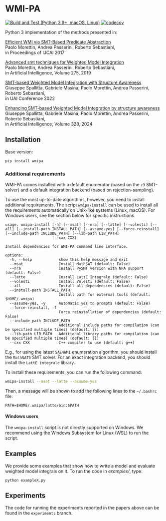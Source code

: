# WMI-PA

[![Build and Test (Python 3.9+, macOS, Linux)](https://github.com/unitn-sml/wmi-pa/actions/workflows/build-and-test.yml/badge.svg)](https://github.com/unitn-sml/wmi-pa/actions/workflows/build-and-test.yml)
[![codecov](https://codecov.io/github/unitn-sml/wmi-pa/branch/featherweight/graph/badge.svg?token=VIN9CAWNZP)](https://codecov.io/github/unitn-sml/wmi-pa)

Python 3 implementation of the methods presented in:

[Efficient WMI via SMT-Based Predicate Abstraction](https://www.ijcai.org/proceedings/2017/100)  
Paolo Morettin, Andrea Passerini, Roberto Sebastiani,  
in Proceedings of IJCAI 2017

[Advanced smt techniques for Weighted Model Integration](https://www.sciencedirect.com/science/article/abs/pii/S0004370219301213)  
Paolo Morettin, Andrea Passerini, Roberto Sebastiani,  
in Artificial Intelligence, Volume 275, 2019

[SMT-based Weighted Model Integration with Structure Awareness](https://arxiv.org/abs/2206.13856)  
Giuseppe Spallitta, Gabriele Masina, Paolo Morettin, Andrea Passerini, Roberto Sebastiani,  
in UAI Conference 2022

[Enhancing SMT-based Weighted Model Integration by structure awareness](https://www.sciencedirect.com/science/article/pii/S0004370224000031)  
Giuseppe Spallitta, Gabriele Masina, Paolo Morettin, Andrea Passerini, Roberto Sebastiani,  
in Artificial Intelligence, Volume 328, 2024

## Installation

Base version:

```bash
pip install wmipa
```

### Additional requirements

WMI-PA comes installed with a default enumerator (based on the `z3` SMT-solver) and a default integration backend (based
on rejection-sampling).

To use the most up-to-date algorithms, however, you need to install additional requirements.
The script `wmipa-install` can be used to install all the requirements automatically on Unix-like systems (Linux,
macOS).
For Windows users, see the section below for specific instructions.

```
usage: wmipa-install [-h] [--msat] [--nra] [--latte] [--volesti] [--all] [--install-path INSTALL_PATH] [--assume-yes] [--force-reinstall] [--include-path INCLUDE_PATH] [--lib-path LIB_PATH]
                     [--cxx CXX]

Install dependencies for WMI-PA command line interface.

options:
  -h, --help            show this help message and exit
  --msat                Install MathSAT (default: False)
  --nra                 Install PySMT version with NRA support (default: False)
  --latte               Install LattE Integrale (default: False)
  --volesti             Install Volesti (default: False)
  --all                 Install all dependencies (default: False)
  --install-path INSTALL_PATH
                        Install path for external tools (default: $HOME/.wmipa)
  --assume-yes, -y      Automatic yes to prompts (default: False)
  --force-reinstall, -f
                        Force reinstallation of dependencies (default: False)
  --include-path INCLUDE_PATH
                        Additional include paths for compilation (can be specified multiple times) (default: [])
  --lib-path LIB_PATH   Additional library paths for compilation (can be specified multiple times) (default: [])
  --cxx CXX             C++ compiler to use (default: g++)
```

E.g., for using the latest `SAE4WMI` enumeration algorithm, you should install the `MathSAT5` SMT solver.
For an exact integration backend, you should install the `LattE integrale` library.

To install these requirements, you can run the following command:

```bash
wmipa-install --msat --latte --assume-yes
````

Then, a message will be shown to add the following lines to the `~/.bashrc` file:

```
PATH=$HOME/.wmipa/latte/bin:$PATH
```

#### Windows users

The `wmipa-install` script is not directly supported on Windows.
We recommend using the Windows Subsystem for Linux (WSL) to run the script.

## Examples

We provide some examples that show how to write a model and evaluate weighted model integrals on it.
To run the code in *examples/*, type:

    python exampleX.py

## Experiments

The code for running the experiments reported in the papers above can be found in the `experiments` branch.
